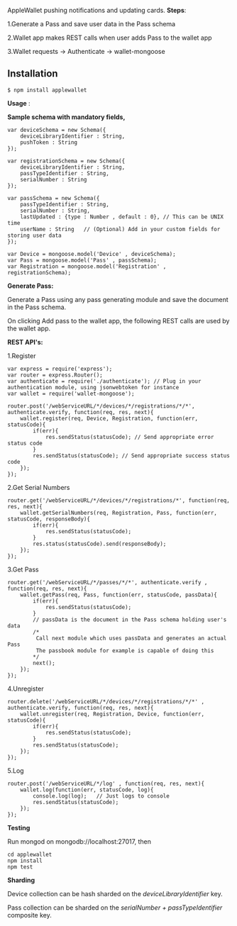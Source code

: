 AppleWallet pushing notifications and updating cards.
__Steps__:

1.Generate a Pass and save user data in the Pass schema

2.Wallet app makes REST calls when user adds Pass to the wallet app

3.Wallet requests -> Authenticate -> wallet-mongoose

## Installation
`$ npm install applewallet`

**Usage** :

__Sample schema with mandatory fields,__
~~~~
var deviceSchema = new Schema({
	deviceLibraryIdentifier : String,
	pushToken : String
});

var registrationSchema = new Schema({
	deviceLibraryIdentifier : String,
	passTypeIdentifier : String,
	serialNumber : String
});

var passSchema = new Schema({
	passTypeIdentifier : String,
	serialNumber : String,
	lastUpdated : {type : Number , default : 0}, // This can be UNIX time
	userName : String	// (Optional) Add in your custom fields for storing user data
});

var Device = mongoose.model('Device' , deviceSchema);
var Pass = mongoose.model('Pass' , passSchema);
var Registration = mongoose.model('Registration' , registrationSchema);
~~~~

__Generate Pass:__

Generate a Pass using any pass generating module and save the document in the Pass schema.

On clicking Add pass to the wallet app, the following REST calls are used by the wallet app.

__REST API's:__

1.Register
~~~~
var express = require('express');
var router = express.Router();
var authenticate = require('./authenticate'); // Plug in your authentication module, using jsonwebtoken for instance
var wallet = require('wallet-mongoose');

router.post('/webServiceURL/*/devices/*/registrations/*/*', authenticate.verify, function(req, res, next){
	wallet.register(req, Device, Registration, function(err, statusCode){
		if(err){
			res.sendStatus(statusCode);	// Send appropriate error status code
		}
		res.sendStatus(statusCode);	// Send appropriate success status code
	});
});
~~~~

2.Get Serial Numbers
~~~~
router.get('/webServiceURL/*/devices/*/registrations/*', function(req, res, next){
	wallet.getSerialNumbers(req, Registration, Pass, function(err, statusCode, responseBody){
		if(err){
			res.sendStatus(statusCode);
		}
		res.status(statusCode).send(responseBody);
	});
});
~~~~

3.Get Pass
~~~~
router.get('/webServiceURL/*/passes/*/*', authenticate.verify , function(req, res, next){
	wallet.getPass(req, Pass, function(err, statusCode, passData){
		if(err){
			res.sendStatus(statusCode);
		}
		// passData is the document in the Pass schema holding user's data
		/*
		 Call next module which uses passData and generates an actual Pass
		 The passbook module for example is capable of doing this
	 	*/
	 	next();
	});
});
~~~~

4.Unregister
~~~~
router.delete('/webServiceURL/*/devices/*/registrations/*/*' , authenticate.verify, function(req, res, next){
	wallet.unregister(req, Registration, Device, function(err, statusCode){
		if(err){
			res.sendStatus(statusCode);
		}
		res.sendStatus(statusCode);
	});
});
~~~~

5.Log
~~~~
router.post('/webServiceURL/*/log' , function(req, res, next){
	wallet.log(function(err, statusCode, log){
		console.log(log);	// Just logs to console
		res.sendStatus(statusCode);
	});
});
~~~~

__Testing__

Run mongod on mongodb://localhost:27017, then
~~~~
cd applewallet
npm install
npm test
~~~~

__Sharding__

Device collection can be hash sharded on the *deviceLibraryIdentifier* key.

Pass collection can be sharded on the *serialNumber + passTypeIdentifier* composite key.
